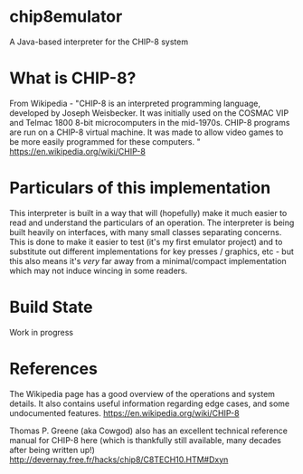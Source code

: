 # chip8emulator
A Java-based interpreter for the CHIP-8 system

# What is CHIP-8? 
From Wikipedia - "CHIP-8 is an interpreted programming language, developed by Joseph Weisbecker. It was initially used on the COSMAC VIP and Telmac 1800 8-bit microcomputers in the mid-1970s. CHIP-8 programs are run on a CHIP-8 virtual machine. It was made to allow video games to be more easily programmed for these computers. "
https://en.wikipedia.org/wiki/CHIP-8

# Particulars of this implementation
This interpreter is built in a way that will (hopefully) make it much easier to read and understand the particulars of an operation. The interpreter is being built heavily on interfaces, with many small classes separating concerns. This is done to make it easier to test (it's my first emulator project) and to substitute out different implementations for key presses / graphics, etc - but this also means it's _very_ far away from a minimal/compact implementation which may not induce wincing in some readers.

# Build State
Work in progress

# References
The Wikipedia page has a good overview of the operations and system details. It also contains useful information regarding edge cases, and some undocumented features.
https://en.wikipedia.org/wiki/CHIP-8

Thomas P. Greene (aka Cowgod) also has an excellent technical reference manual for CHIP-8 here (which is thankfully still available, many decades after being written up!)
http://devernay.free.fr/hacks/chip8/C8TECH10.HTM#Dxyn

